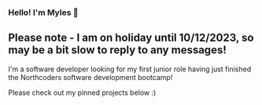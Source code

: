 ### Hello! I'm Myles 👋

## Please note - I am on holiday until 10/12/2023, so may be a bit slow to reply to any messages!

I'm a software developer looking for my first junior role having just finished the Northcoders software development bootcamp!

Please check out my pinned projects below :)
